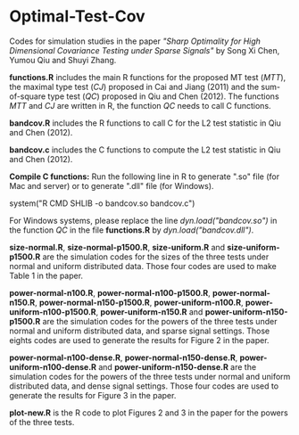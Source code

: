 # Optimal-Test-Cov

Codes for simulation studies in the paper *"Sharp Optimality for High Dimensional Covariance Testing under Sparse Signals"* by Song Xi Chen, Yumou Qiu and Shuyi Zhang.

**functions.R** includes the main R functions for the proposed MT test (*MTT*), the maximal type test (*CJ*) proposed in Cai and Jiang (2011) and the sum-of-square type test (*QC*) proposed in Qiu and Chen (2012). The functions *MTT* and *CJ* are written in R, the function *QC* needs to call C functions. 

**bandcov.R** includes the R functions to call C for the L2 test statistic in Qiu and Chen (2012).

**bandcov.c** includes the C functions to compute the L2 test statistic in Qiu and Chen (2012).

**Compile C functions:** Run the following line in R to generate ".so" file (for Mac and server) or to generate ".dll" file (for Windows). 

system("R CMD SHLIB -o bandcov.so bandcov.c")

For Windows systems, please replace the line *dyn.load("bandcov.so")* in the function *QC* in the file **functions.R** by *dyn.load("bandcov.dll")*.

**size-normal.R**, **size-normal-p1500.R**, **size-uniform.R** and **size-uniform-p1500.R** are the simulation codes for the sizes of the three tests under normal and uniform distributed data. Those four codes are used to make Table 1 in the paper.

**power-normal-n100.R**, **power-normal-n100-p1500.R**, **power-normal-n150.R**, **power-normal-n150-p1500.R**, **power-uniform-n100.R**, **power-uniform-n100-p1500.R**, **power-uniform-n150.R** and **power-uniform-n150-p1500.R** are the simulation codes for the powers of the three tests under normal and uniform distributed data, and sparse signal settings. Those eights codes are used to generate the results for Figure 2 in the paper.

**power-normal-n100-dense.R**, **power-normal-n150-dense.R**, **power-uniform-n100-dense.R** and **power-uniform-n150-dense.R** are the simulation codes for the powers of the three tests under normal and uniform distributed data, and dense signal settings. Those four codes are used to generate the results for Figure 3 in the paper.

**plot-new.R** is the R code to plot Figures 2 and 3 in the paper for the powers of the three tests.
